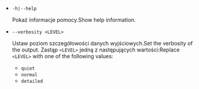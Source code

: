 * `-h|--help`

  <span data-ttu-id="8cd29-101">Pokaż informacje pomocy.</span><span class="sxs-lookup"><span data-stu-id="8cd29-101">Show help information.</span></span>

* `--verbosity <LEVEL>`

  <span data-ttu-id="8cd29-102">Ustaw poziom szczegółowości danych wyjściowych.</span><span class="sxs-lookup"><span data-stu-id="8cd29-102">Set the verbosity of the output.</span></span> <span data-ttu-id="8cd29-103">Zastąp `<LEVEL>` jedną z następujących wartości:</span><span class="sxs-lookup"><span data-stu-id="8cd29-103">Replace `<LEVEL>` with one of the following values:</span></span>
  
  * `quiet`
  * `normal`
  * `detailed`